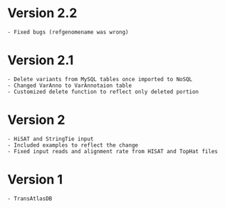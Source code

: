 # Version 2.2
	- Fixed bugs (refgenomename was wrong)

# Version 2.1
	- Delete variants from MySQL tables once imported to NoSQL
	- Changed VarAnno to VarAnnotaion table 
	- Customized delete function to reflect only deleted portion

# Version 2
	- HiSAT and StringTie input
	- Included examples to reflect the change
	- Fixed input reads and alignment rate from HISAT and TopHat files

# Version 1
	- TransAtlasDB


